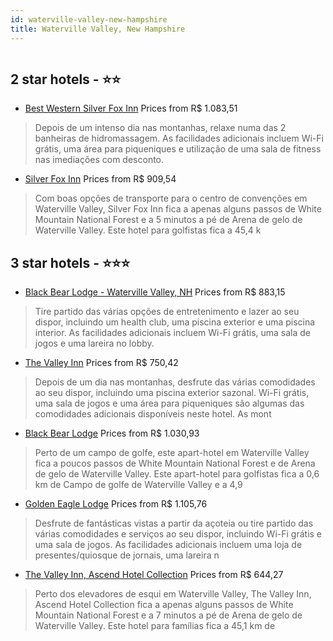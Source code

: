 ```yaml
---
id: waterville-valley-new-hampshire
title: Waterville Valley, New Hampshire
---
```


<center><img src="https://i.travelapi.com/hotels/1000000/700000/696400/696353/8eb66a67_z.jpg" alt="" /></center>


##  2 star hotels - ⭐️⭐️

-    [Best Western Silver Fox Inn](https://www.hurb.com/br/aud/https://www.hurb.com/br/hotels/waterville-valley/best-western-silver-fox-inn-HT-8H29?cmp=18055) Prices from R$ 1.083,51
   > Depois de um intenso dia nas montanhas, relaxe numa das 2 banheiras de hidromassagem. As facilidades adicionais incluem Wi-Fi grátis, uma área para piqueniques e utilização de uma sala de fitness nas imediações com desconto.
-    [Silver Fox Inn](https://www.hurb.com/br/aud/https://www.hurb.com/br/hotels/waterville-valley/silver-fox-inn-HT-JNHB?cmp=18055) Prices from R$ 909,54
   > Com boas opções de transporte para o centro de convenções em Waterville Valley, Silver Fox Inn fica a apenas alguns passos de White Mountain National Forest e a 5 minutos a pé de Arena de gelo de Waterville Valley.  Este hotel para golfistas fica a 45,4 k

##  3 star hotels - ⭐️⭐️⭐️

-    [Black Bear Lodge - Waterville Valley, NH](https://www.hurb.com/br/aud/https://www.hurb.com/br/hotels/waterville-valley/black-bear-lodge-waterville-valley-nh-HT-JALA?cmp=18055) Prices from R$ 883,15
   > Tire partido das várias opções de entretenimento e lazer ao seu dispor, incluindo um health club, uma piscina exterior e uma piscina interior. As facilidades adicionais incluem Wi-Fi grátis, uma sala de jogos e uma lareira no lobby.
-    [The Valley Inn](https://www.hurb.com/br/aud/https://www.hurb.com/br/hotels/waterville-valley/the-valley-inn-HT-UX7P?cmp=18055) Prices from R$ 750,42
   > Depois de um dia nas montanhas, desfrute das várias comodidades ao seu dispor, incluindo uma piscina exterior sazonal. Wi-Fi grátis, uma sala de jogos e uma área para piqueniques são algumas das comodidades adicionais disponíveis neste hotel. As mont
-    [Black Bear Lodge](https://www.hurb.com/br/aud/https://www.hurb.com/br/hotels/waterville-valley/black-bear-lodge-HT-KV9D?cmp=18055) Prices from R$ 1.030,93
   > Perto de um campo de golfe, este apart-hotel em Waterville Valley fica a poucos passos de White Mountain National Forest e de Arena de gelo de Waterville Valley.  Este apart-hotel para golfistas fica a 0,6 km de Campo de golfe de Waterville Valley e a 4,9
-    [Golden Eagle Lodge](https://www.hurb.com/br/aud/https://www.hurb.com/br/hotels/waterville-valley/golden-eagle-lodge-HT-G8BK?cmp=18055) Prices from R$ 1.105,76
   > Desfrute de fantásticas vistas a partir da açoteia ou tire partido das várias comodidades e serviços ao seu dispor, incluindo Wi-Fi grátis e uma sala de jogos. As facilidades adicionais incluem uma loja de presentes/quiosque de jornais, uma lareira n
-    [The Valley Inn, Ascend Hotel Collection](https://www.hurb.com/br/aud/https://www.hurb.com/br/hotels/waterville-valley/the-valley-inn-ascend-hotel-collection-HT-NSC5?cmp=18055) Prices from R$ 644,27
   > Perto dos elevadores de esqui em Waterville Valley, The Valley Inn, Ascend Hotel Collection fica a apenas alguns passos de White Mountain National Forest e a 7 minutos a pé de Arena de gelo de Waterville Valley.  Este hotel para famílias fica a 45,1 km de
